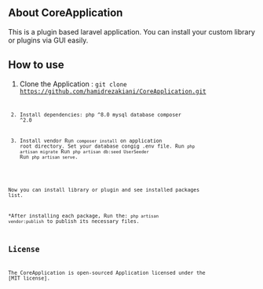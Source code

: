 
## About CoreApplication

This is a plugin based laravel application. You can install your custom library or plugins via GUI easily.

## How to use

1. Clone the Application :
   <code>git clone https://github.com/hamidrezakiani/CoreApplication.git<code>

2. Install dependencies:
   php ^8.0
   mysql database
   composer ^2.0

3. Install vendor
   Run <code>composer install</code> on application root directory.
   Set your database congig .env file.
   Run <code>php artisan migrate</code>
   Run <code>php artisan db:seed UserSeeder</code>
   Run <code>php artisan serve</code>.


Now you can install library or plugin and see installed packages list.

*After installing each package, Run the:
                   <code>php artisan vendor:publish</code>
 to publish its necessary files.

## License

The CoreApplication is open-sourced Application licensed under the [MIT license].
